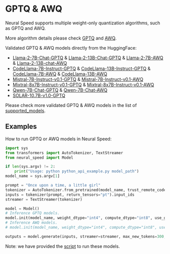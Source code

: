 GPTQ & AWQ
=======

Neural Speed supports multiple weight-only quantization algorithms, such as GPTQ and AWQ.

More algorithm details please check [GPTQ](https://arxiv.org/abs/2210.17323) and [AWQ](https://arxiv.org/abs/2306.00978).

Validated GPTQ & AWQ models directly from the HuggingFace:
* [Llama-2-7B-Chat-GPTQ](https://huggingface.co/TheBloke/Llama-2-7B-Chat-GPTQ) & [Llama-2-13B-Chat-GPTQ](https://huggingface.co/TheBloke/Llama-2-13B-Chat-GPTQ) & [Llama-2-7B-AWQ](https://huggingface.co/TheBloke/Llama-2-7B-AWQ) & [Llama-2-13B-chat-AWQ](https://huggingface.co/TheBloke/Llama-2-13B-chat-AWQ)
* [CodeLlama-7B-Instruct-GPTQ](https://huggingface.co/TheBloke/CodeLlama-7B-Instruct-GPTQ) & [CodeLlama-13B-Instruct-GPTQ](https://huggingface.co/TheBloke/CodeLlama-13B-Instruct-GPTQ) & [CodeLlama-7B-AWQ](https://huggingface.co/TheBloke/CodeLlama-7B-AWQ) & [CodeLlama-13B-AWQ](https://huggingface.co/TheBloke/CodeLlama-13B-AWQ)
* [Mistral-7B-Instruct-v0.1-GPTQ](https://huggingface.co/TheBloke/Mistral-7B-Instruct-v0.1-GPTQ) & [Mistral-7B-Instruct-v0.1-AWQ](https://huggingface.co/TheBloke/Mistral-7B-Instruct-v0.1-GPTQ)
* [Mixtral-8x7B-Instruct-v0.1-GPTQ](https://huggingface.co/TheBloke/Mixtral-8x7B-Instruct-v0.1-GPTQ) & [Mixtral-8x7B-Instruct-v0.1-AWQ](https://huggingface.co/TheBloke/Mixtral-8x7B-Instruct-v0.1-AWQ)
* [Qwen-7B-Chat-GPTQ](https://huggingface.co/TheBloke/Qwen-7B-Chat-GPTQ) & [Qwen-7B-Chat-AWQ](https://huggingface.co/TheBloke/Qwen-7B-Chat-AWQ)
* [SOLAR-10.7B-v1.0-GPTQ](https://huggingface.co/TheBloke/SOLAR-10.7B-v1.0-GPTQ)

Please check more validated GPTQ & AWQ models in the list of [supported_models](./docs/supported_models.md).

## Examples

How to run GPTQ or AWQ models in Neural Speed:
```python
import sys
from transformers import AutoTokenizer, TextStreamer
from neural_speed import Model

if len(sys.argv) != 2:
    print("Usage: python python_api_example.py model_path")
model_name = sys.argv[1]

prompt = "Once upon a time, a little girl"
tokenizer = AutoTokenizer.from_pretrained(model_name, trust_remote_code=True)
inputs = tokenizer(prompt, return_tensors="pt").input_ids
streamer = TextStreamer(tokenizer)

model = Model()
# Inference GPTQ models.
model.init(model_name, weight_dtype="int4", compute_dtype="int8", use_gptq=True)
# Inference AWQ models.
# model.init(model_name, weight_dtype="int4", compute_dtype="int8", use_awq=True)

outputs = model.generate(inputs, streamer=streamer, max_new_tokens=300, do_sample=True)
```

Note: we have provided the [script](../scripts/python_api_example.py) to run these models.
